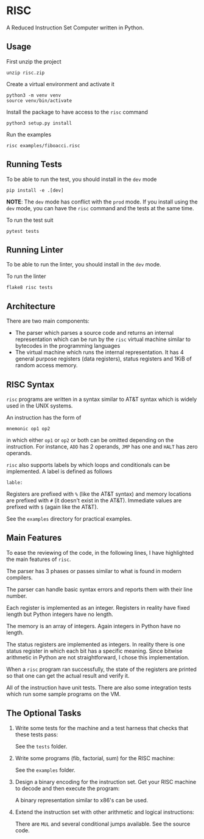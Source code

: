 # RISC
A Reduced Instruction Set Computer written in Python.

## Usage
First unzip the project
```
unzip risc.zip
```

Create a virtual environment and activate it
```
python3 -m venv venv
source venv/bin/activate
```

Install the package to have access to the `risc` command
```
python3 setup.py install
```

Run the examples
```
risc examples/fiboacci.risc
```

## Running Tests
To be able to run the test, you should install in the `dev` mode
```
pip install -e .[dev]
```

**NOTE**: The `dev` mode has conflict with the `prod` mode. If you install
using the `dev` mode, you can have the `risc` command and the tests at the same
time.

To run the test suit
```
pytest tests
```

## Running Linter
To be able to run the linter, you should install in the `dev` mode.

To run the linter
```
flake8 risc tests
```

## Architecture
There are two main components:
* The parser which parses a source code and returns an internal representation
  which can be run by the `risc` virtual machine similar to bytecodes in the
  programming languages
* The virtual machine which runs the internal representation. It has 4 general
  purpose registers (data registers), status registers and 1KiB of random
  access memory.

## RISC Syntax
`risc` programs are written in a syntax similar to AT&T syntax which is widely
used in the UNIX systems.

An instruction has the form of
```
mnemonic op1 op2
```
in which either `op1` or `op2` or both can be omitted depending on the
instruction. For instance, `ADD` has 2 operands, `JMP` has one and `HALT` has
zero operands.

`risc` also supports labels by which loops and conditionals can be implemented.
A label is defined as follows
```
lable:
```

Registers are prefixed with `%` (like the AT&T syntax) and memory locations are
prefixed with `#` (it doesn't exist in the AT&T). Immediate values are prefixed
with `$` (again like the AT&T).

See the `examples` directory for practical examples.

## Main Features
To ease the reviewing of the code, in the following lines, I have highlighted
the main features of `risc`.

The parser has 3 phases or passes similar to what is found in modern compilers.

The parser can handle basic syntax errors and reports them with their line number.

Each register is implemented as an integer. Registers in reality have fixed
length but Python integers have no length.

The memory is an array of integers. Again integers in Python have no length.

The status registers are implemented as integers. In reality there is one
status register in which each bit has a specific meaning. Since bitwise
arithmetic in Python are not straightforward, I chose this implementation.

When a `risc` program ran successfully, the state of the registers are printed
so that one can get the actual result and verify it.

All of the instruction have unit tests. There are also some integration tests
which run some sample programs on the VM.

## The Optional Tasks
1. Write some tests for the machine and a test harness that checks that these
   tests pass:

   See the `tests` folder.
2. Write some programs (fib, factorial, sum) for the RISC machine:

   See the `examples` folder.
4. Design a binary encoding for the instruction set. Get your RISC machine to
   decode and then execute the program:

   A binary representation similar to x86's can be used.
5. Extend the instruction set with other arithmetic and logical instructions:

   There are `MUL` and several conditional jumps available. See the source
   code.
